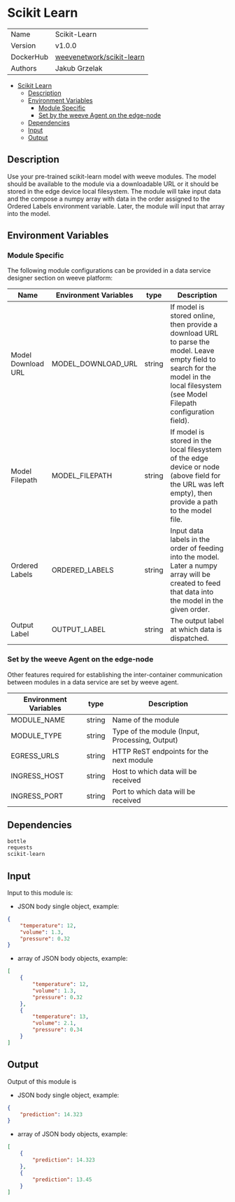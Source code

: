 # Scikit Learn

|           |                                                                                 |
| --------- | ------------------------------------------------------------------------------- |
| Name      | Scikit-Learn                                                                    |
| Version   | v1.0.0                                                                          |
| DockerHub | [weevenetwork/scikit-learn](https://hub.docker.com/r/weevenetwork/scikit-learn) |
| Authors   | Jakub Grzelak                                                                   |

- [Scikit Learn](#scikit-learn)
  - [Description](#description)
  - [Environment Variables](#environment-variables)
    - [Module Specific](#module-specific)
    - [Set by the weeve Agent on the edge-node](#set-by-the-weeve-agent-on-the-edge-node)
  - [Dependencies](#dependencies)
  - [Input](#input)
  - [Output](#output)

## Description

Use your pre-trained scikit-learn model with weeve modules. The model should be available to the module via a downloadable URL or it should be stored in the edge device local filesystem. The module will take input data and the compose a numpy array with data in the order assigned to the Ordered Labels environment variable. Later, the module will input that array into the model.

## Environment Variables

### Module Specific

The following module configurations can be provided in a data service designer section on weeve platform:

| Name               | Environment Variables | type   | Description                                                                                                                                                                                       |
| ------------------ | --------------------- | ------ | ------------------------------------------------------------------------------------------------------------------------------------------------------------------------------------------------- |
| Model Download URL | MODEL_DOWNLOAD_URL    | string | If model is stored online, then provide a download URL to parse the model. Leave empty field to search for the model in the local filesystem (see Model Filepath configuration field).                                                     |
| Model Filepath     | MODEL_FILEPATH        | string | If model is stored in the local filesystem of the edge device or node (above field for the URL was left empty), then provide a path to the model file. |
| Ordered Labels     | ORDERED_LABELS        | string | Input data labels in the order of feeding into the model. Later a numpy array will be created to feed that data into the model in the given order.                                                |
| Output Label       | OUTPUT_LABEL          | string | The output label at which data is dispatched.                                                                                                                                                     |

### Set by the weeve Agent on the edge-node

Other features required for establishing the inter-container communication between modules in a data service are set by weeve agent.

| Environment Variables | type   | Description                                    |
| --------------------- | ------ | ---------------------------------------------- |
| MODULE_NAME           | string | Name of the module                             |
| MODULE_TYPE           | string | Type of the module (Input, Processing, Output) |
| EGRESS_URLS           | string | HTTP ReST endpoints for the next module        |
| INGRESS_HOST          | string | Host to which data will be received            |
| INGRESS_PORT          | string | Port to which data will be received            |

## Dependencies

```txt
bottle
requests
scikit-learn
```

## Input

Input to this module is:

-   JSON body single object, example:

```json
{
    "temperature": 12,
    "volume": 1.3,
    "pressure": 0.32
}
```

-   array of JSON body objects, example:

```json
[
    {
        "temperature": 12,
        "volume": 1.3,
        "pressure": 0.32
    },
    {
        "temperature": 13,
        "volume": 2.1,
        "pressure": 0.34
    }
]
```

## Output

Output of this module is

-   JSON body single object, example:

```json
{
    "prediction": 14.323
}
```

-   array of JSON body objects, example:

```json
[
    {
        "prediction": 14.323
    },
    {
        "prediction": 13.45
    }
]
```
